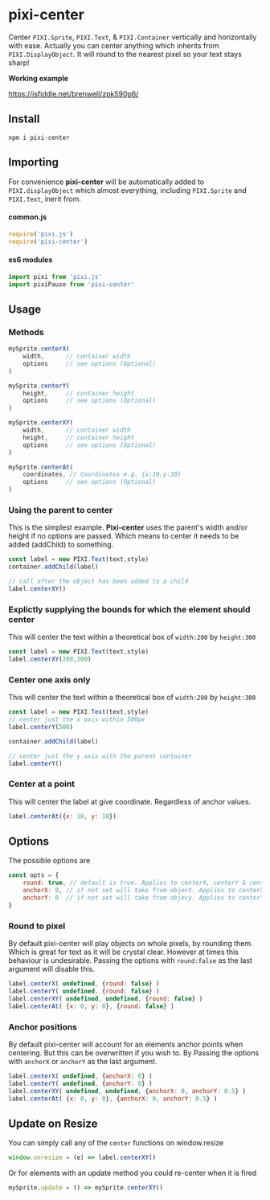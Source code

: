 # pixi-center

Center `PIXI.Sprite`, `PIXI.Text`, & `PIXI.Container` vertically and horizontally with ease. Actually you can center anything which inherits from `PIXI.DisplayObject`. It will round to the nearest pixel so your text stays sharp!

**Working example**

https://jsfiddle.net/brenwell/zpk590p6/


## Install

```shell
npm i pixi-center
```

## Importing

For convenience **pixi-center** will be automatically added to `PIXI.displayObject` which almost everything, including `PIXI.Sprite` and `PIXI.Text`, inerit from.

#### common.js

```js
require('pixi.js')
require('pixi-center')
```

#### es6 modules

```js
import pixi from 'pixi.js'
import pixiPause from 'pixi-center'
```

## Usage

### Methods

```js
mySprite.centerX(
    width,      // container width
    options     // see options (Optional)
)

mySprite.centerY(
    height,     // container height
    options     // see options (Optional)
)

mySprite.centerXY(
    width,      // container width
    height,     // container height
    options     // see options (Optional)
)

mySprite.centerAt(
    coordinates, // Coordinates e.g. {x:10,y:30}
    options     // see options (Optional)
)
```


### Using the parent to center

This is the simplest example. **Pixi-center** uses the parent's width and/or height if no options are passed. Which means to center it needs to be added (addChild) to something.

```js
const label = new PIXI.Text(text,style)
container.addChild(label)

// call after the object has been added to a child
label.centerXY()
```

### Explictly supplying the bounds for which the element should center

This will center the text within a theoretical box of `width:200` by `height:300`

```js
const label = new PIXI.Text(text,style)
label.centerXY(200,300)
```

### Center one axis only

This will center the text within a theoretical box of `width:200` by `height:300`

```js
const label = new PIXI.Text(text,style)
// center just the x axis within 500px
label.centerY(500)

container.addChild(label)

// center just the y axis with the parent container
label.centerY()
```

### Center at a point

This will center the label at give coordinate. Regardless of anchor values.

```js
label.centerAt({x: 10, y: 10})
```

## Options

The possible options are

```js
const opts = {
    round: true, // default is true. Applies to centerX, centerY & centerXY.
    anchorX: 0, // if not set will take from object. Applies to centerX & centerXY.
    anchorY: 0  // if not set will take from objecy. Applies to centerY & centerXY.
}
```

### Round to pixel

By default pixi-center will play objects on whole pixels, by rounding them. Which is great for text as it will be crystal clear. However at times this behaviour is undesirable. Passing the options with `round:false` as the last argument will disable this.

```js
label.centerX( undefined, {round: false} )
label.centerY( undefined, {round: false} )
label.centerXY( undefined, undefined, {round: false} )
label.centerAt( {x: 0, y: 0}, {round: false} )
```

### Anchor positions

By default pixi-center will account for an elements anchor points when centering. But this can be overwritten if you wish to. By Passing the options with `anchorX` or `anchorY` as the last argument.

```js
label.centerX( undefined, {anchorX: 0} )
label.centerY( undefined, {anchorY: 0} )
label.centerXY( undefined, undefined, {anchorX: 0, anchorY: 0.5} )
label.centerAt( {x: 0, y: 0}, {anchorX: 0, anchorY: 0.5} )
```

## Update on Resize

You can simply call any of the `center` functions on window.resize

```js
window.onresize = (e) => label.centerXY()
```

Or for elements with an update method you could re-center when it is fired

```js
mySprite.update = () => mySprite.centerXY()
```
